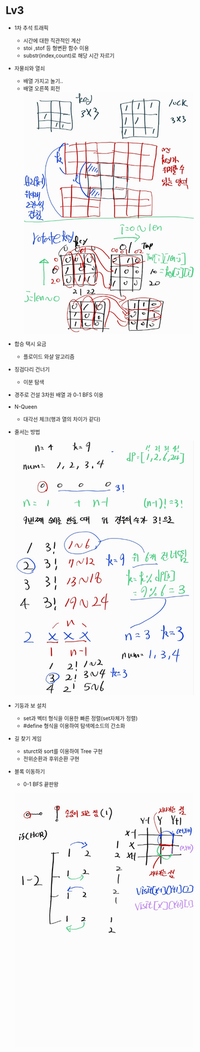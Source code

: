 #   Lv3
-   1차 추석 트래픽
    -   시간에 대한 직관적인 계산
    -   stoi ,stof 등 형변환 함수 이용
    -   substr(index,count)로 해당 시간 자르기 

-   자물쇠와 열쇠
    - 배열 가지고 놀기.. 
    - 배열 오른쪽 회전
    ![자물쇠와 열쇠](자물쇠와%20열쇠.jpeg)
-   합승 택시 요금
    -   플로이드 와샬 알고리즘
-   징검다리 건너기
    -   이분 탐색

-   경주로 건설
    3차원 배열 과 0-1 BFS 이용

-   N-Queen
    -  대각선 체크(행과 열의 차이가 같다)

-   줄서는 방법
    
    ![줄서는방법](줄서는%20방법.jpeg)

-   기둥과 보 설치
    -   set과 벡터 형식을 이용한 빠른 정렬(set자체가 정렬)
    -   #define 형식을 이용하여 탐색메소드의 간소화

-   길 찾기 게임
    -   sturct와 sort를 이용하여 Tree 구현
    -   전위순환과 후위순환 구현 

-   블록 이동하기
    - 0-1 BFS 끝판왕

    ![블록이동하기](블록%20이동하기.jpeg)